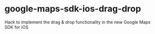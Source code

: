 google-maps-sdk-ios-drag-drop
=============================

Hack to implement the drag &amp; drop functionality in the new Google Maps SDK for iOS